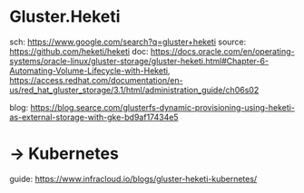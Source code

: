 # Gluster.Heketi
sch: https://www.google.com/search?q=gluster+heketi source: https://github.com/heketi/heketi doc: https://docs.oracle.com/en/operating-systems/oracle-linux/gluster-storage/gluster-heketi.html#Chapter-6-Automating-Volume-Lifecycle-with-Heketi, https://access.redhat.com/documentation/en-us/red_hat_gluster_storage/3.1/html/administration_guide/ch06s02

blog: https://blog.searce.com/glusterfs-dynamic-provisioning-using-heketi-as-external-storage-with-gke-bd9af17434e5

# -> Kubernetes
guide: https://www.infracloud.io/blogs/gluster-heketi-kubernetes/

